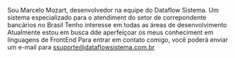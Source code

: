 Sou Marcelo Mozart, desenvolvedor na equipe do Dataflow Sistema. Um sistema especializado para o atendiment do setor de correpondente bancários no Brasil
Tenho interesse em todas as áreas de desenvolvimento
Atualmente estou em busca dde aperfeiçoar os meus conheciment em linguagens de FrontEnd
Para entrar em contato comigo, você poderá enviar um e-mail para ssuporte@dataflowsistema.com.br
